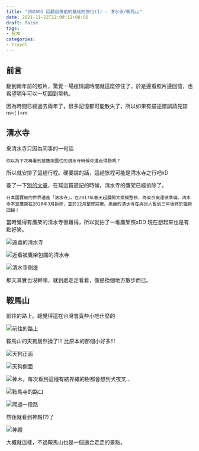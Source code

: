 ```yaml
---
title: "202001 回顧疫情前的最後的旅行(1) - 清水寺/鞍馬山"
date: 2021-11-22T22:09:12+08:00
draft: false
tags:
- 日本
categories:
- Travel
---
```


## 前言

翻到兩年前的照片，驚覺一場疫情讓時間就這麼停住了，於是邊看照片邊回憶，也希望明年可以一切回到常軌。

因為時間已經過去兩年了，很多記憶都可能散失了，所以如果有描述錯誤請見諒 m<( )>m

## 清水寺

來清水寺只因為同事的一句話

```
你以為下次再看到被鷹架圍住的清水寺時候你還走得動嗎？
```

所以就安排了這趟行程。硬要說的話，這趟旅程可能是清水寺之行吧xD

查了一下[別的文章](https://osaka.letsgojp.com/archives/70755/)，在寫這篇遊記的時候，清水寺的鷹架已經拆除了。

```
日本國寶級的世界遺產「清水寺」，在2017年春天起展開大規模整修，為東京奧運做準備。清水寺本堂鷹架在2020年3月拆除，並於12月整修完畢。美麗的清水寺在與世人暫別三年後終於強勢回歸！
```

當時覺得有鷹架的清水寺很難得，所以就拍了一堆鷹架照xDD 現在想起來也是有點好笑。


![遠處的清水寺](Kiyomizu_1.jpeg)

![近看被鷹架包圍的清水寺](Kiyomizu_2.jpeg)

![清水寺側邊](Kiyomizu_3.jpeg)

那天其實也沒幹嘛，就到處走走看看，像是換個地方散步而已。

## 鞍馬山

前往的路上。總覺得這在台灣會賣些小吃什麼的

![前往的路上](on_the_way.jpeg)

鞍馬山的天狗居然換了!!! 比原本的那個小好多!!!

![天狗正面](fly_dog.jpeg)

![天狗側面](fly_dog_2.jpeg)

![神木，每次看到這種有結界繩的樹都會想到犬夜叉...](old_tree.jpeg)

![鞍馬寺的路口](stone.jpeg)

![爬過一段路](god_road.jpeg)

然後就看到神殿(?)了

![神殿](temple_01.jpeg)

大概就這樣，不過鞍馬山也是一個適合走走的景點。